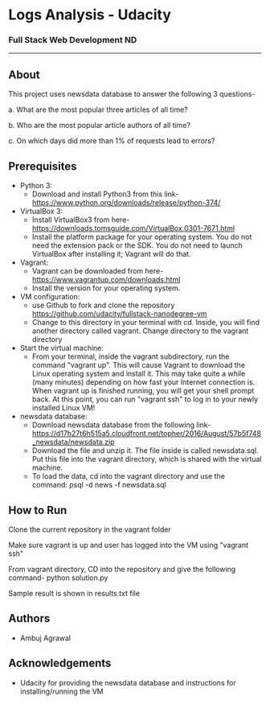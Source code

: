 # Logs Analysis - Udacity
### Full Stack Web Development ND
_______________________
## About
This project uses newsdata database to answer the following 3 questions-

a.  What are the most popular three articles of all time? 

b.  Who are the most popular article authors of all time?

c.  On which days did more than 1% of requests lead to errors?

## Prerequisites
* Python 3:
  + Download and install Python3 from this link-https://www.python.org/downloads/release/python-374/
* VirtualBox 3:
  + Install VirtualBox3 from here-https://downloads.tomsguide.com/VirtualBox,0301-7671.html 
  + Install the platform package for your operating system. You do not need the extension pack or the SDK. You do not need to launch VirtualBox after installing it; Vagrant will do that.
* Vagrant:
  + Vagrant can be downloaded from here-https://www.vagrantup.com/downloads.html
  + Install the version for your operating system.
* VM configuration:
  + use Github to fork and clone the repository https://github.com/udacity/fullstack-nanodegree-vm
  + Change to this directory in your terminal with cd. Inside, you will find another directory called vagrant. Change directory to the vagrant directory
* Start the virtual machine:
  + From your terminal, inside the vagrant subdirectory, run the command "vagrant up". This will cause Vagrant to download the Linux operating system and install it. This may take quite a while (many minutes) depending on how fast your Internet connection is.
When vagrant up is finished running, you will get your shell prompt back. At this point, you can run "vagrant ssh" to log in to your newly installed Linux VM!
* newsdata database: 
  + Download newsdata database from the following link-https://d17h27t6h515a5.cloudfront.net/topher/2016/August/57b5f748_newsdata/newsdata.zip 
  + Download the file and unzip it. The file inside is called newsdata.sql. Put this file into the vagrant directory, which is shared with the virtual machine.
  + To load the data, cd into the vagrant directory and use the command: psql -d news -f newsdata.sql

## How to Run
Clone the current repository in the vagrant folder

Make sure vagrant is up and user has logged into the VM using "vagrant ssh"

From vagrant directory, CD into the repository and give the following command-
python solution.py

Sample result is shown in results.txt file

## Authors
* Ambuj Agrawal

## Acknowledgements
* Udacity for providing the newsdata database and instructions for installing/running the VM



